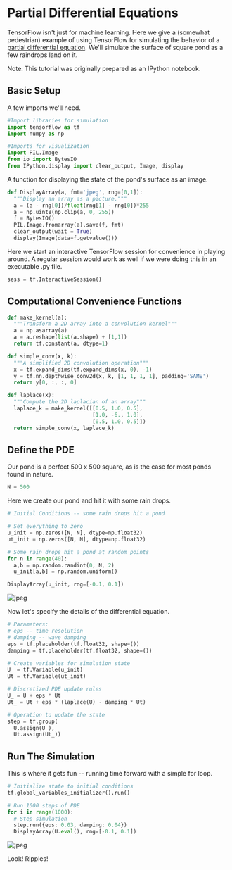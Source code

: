 # Partial Differential Equations

TensorFlow isn't just for machine learning.  Here we give a (somewhat
pedestrian) example of using TensorFlow for simulating the behavior of a
[partial differential equation](
https://en.wikipedia.org/wiki/Partial_differential_equation).
We'll simulate the surface of square pond as a few raindrops land on it.

Note: This tutorial was originally prepared as an IPython notebook.

## Basic Setup

A few imports we'll need.

```python
#Import libraries for simulation
import tensorflow as tf
import numpy as np

#Imports for visualization
import PIL.Image
from io import BytesIO
from IPython.display import clear_output, Image, display
```

A function for displaying the state of the pond's surface as an image.

```python
def DisplayArray(a, fmt='jpeg', rng=[0,1]):
  """Display an array as a picture."""
  a = (a - rng[0])/float(rng[1] - rng[0])*255
  a = np.uint8(np.clip(a, 0, 255))
  f = BytesIO()
  PIL.Image.fromarray(a).save(f, fmt)
  clear_output(wait = True)
  display(Image(data=f.getvalue()))
```

Here we start an interactive TensorFlow session for convenience in playing
around.  A regular session would work as well if we were doing this in an
executable .py file.

```python
sess = tf.InteractiveSession()
```

## Computational Convenience Functions


```python
def make_kernel(a):
  """Transform a 2D array into a convolution kernel"""
  a = np.asarray(a)
  a = a.reshape(list(a.shape) + [1,1])
  return tf.constant(a, dtype=1)

def simple_conv(x, k):
  """A simplified 2D convolution operation"""
  x = tf.expand_dims(tf.expand_dims(x, 0), -1)
  y = tf.nn.depthwise_conv2d(x, k, [1, 1, 1, 1], padding='SAME')
  return y[0, :, :, 0]

def laplace(x):
  """Compute the 2D laplacian of an array"""
  laplace_k = make_kernel([[0.5, 1.0, 0.5],
                           [1.0, -6., 1.0],
                           [0.5, 1.0, 0.5]])
  return simple_conv(x, laplace_k)
```

## Define the PDE

Our pond is a perfect 500 x 500 square, as is the case for most ponds found in
nature.

```python
N = 500
```

Here we create our pond and hit it with some rain drops.

```python
# Initial Conditions -- some rain drops hit a pond

# Set everything to zero
u_init = np.zeros([N, N], dtype=np.float32)
ut_init = np.zeros([N, N], dtype=np.float32)

# Some rain drops hit a pond at random points
for n in range(40):
  a,b = np.random.randint(0, N, 2)
  u_init[a,b] = np.random.uniform()

DisplayArray(u_init, rng=[-0.1, 0.1])
```

![jpeg](https://www.tensorflow.org/images/pde_output_1.jpg)


Now let's specify the details of the differential equation.


```python
# Parameters:
# eps -- time resolution
# damping -- wave damping
eps = tf.placeholder(tf.float32, shape=())
damping = tf.placeholder(tf.float32, shape=())

# Create variables for simulation state
U  = tf.Variable(u_init)
Ut = tf.Variable(ut_init)

# Discretized PDE update rules
U_ = U + eps * Ut
Ut_ = Ut + eps * (laplace(U) - damping * Ut)

# Operation to update the state
step = tf.group(
  U.assign(U_),
  Ut.assign(Ut_))
```

## Run The Simulation

This is where it gets fun -- running time forward with a simple for loop.

```python
# Initialize state to initial conditions
tf.global_variables_initializer().run()

# Run 1000 steps of PDE
for i in range(1000):
  # Step simulation
  step.run({eps: 0.03, damping: 0.04})
  DisplayArray(U.eval(), rng=[-0.1, 0.1])
```

![jpeg](https://www.tensorflow.org/images/pde_output_2.jpg)

Look! Ripples!

